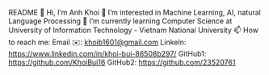 README
👋 Hi, I’m Anh Khoi
👀 I’m interested in Machine Learning, AI, natural Language Processing
🌱 I’m currently learning Computer Science at University of Information Technology - Vietnam National University
📫 How to reach me:
Email ✉️: khoib1601@gmail.com
LinkeIn: https://www.linkedin.com/in/khoi-bui-86508b297/
GitHub1: https://github.com/KhoiBui16
GitHub2: https://github.com/23520761
<!---
KhoiBui16/KhoiBui16 is a ✨ special ✨ repository because its `README.md` (this file) appears on your GitHub profile.
You can click the Preview link to take a look at your changes.
--->

